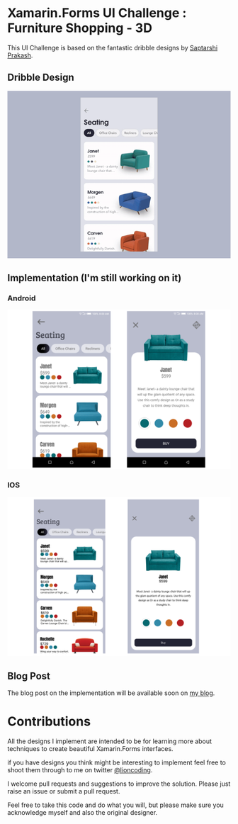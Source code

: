

# Xamarin.Forms UI Challenge : Furniture Shopping - 3D

This UI Challenge is based on the fantastic dribble designs by [Saptarshi Prakash](https://dribbble.com/saptarshipr).

## Dribble Design

<div style="text-align:center"><img src="design/FurnitureShopping3d-dribbble-shot.gif" /></div>



## Implementation (I'm still working on it)

###  Android 

<img src="design/android.png" width="800" />

###  IOS

![](design/ios.png)

## Blog Post

The blog post on the implementation will be available soon on [my blog](https://lioncoding.com).

# Contributions

All the designs I implement are intended to be for learning more about techniques to create beautiful Xamarin.Forms interfaces.

if you have designs you think might be interesting to implement feel free to shoot them through to me on twitter [@lioncoding](https://twitter.com/lioncoding).

I welcome pull requests and suggestions to improve the solution. Please just raise an issue or submit a pull request.

Feel free to take this code and do what you will, but please make sure you acknowledge myself and also the original designer.